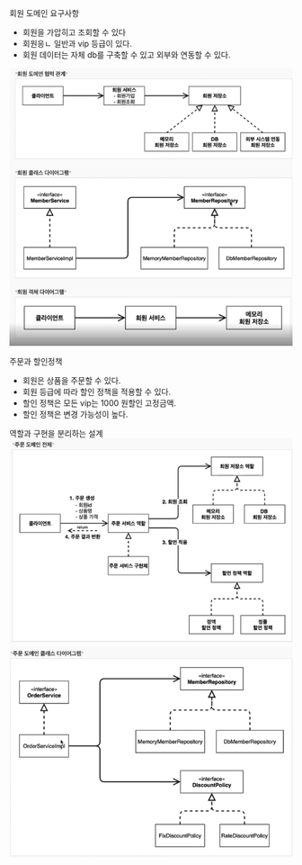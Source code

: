 회원 도메인 요구사항 
- 회원을 가압히고 조회할 수 있다
- 회원응ㄴ 일반과 vip 등급이 있다.
- 회원 데이터는 자체 db를 구축할 수 있고 외부와 연동할 수 있다.

![img.png](img.png)


주문과 할인정책
- 회원은 상품을 주문할 수 있다.
- 회원 등급에 따라 할인 정책을 적용할 수 있다.
- 할인 정책은 모든  vip는 1000 원할인 고정금액.
- 할인 정책은 변경 가능성이 높다. 

역할과 구현을 분리하는 설계
![img_1.png](img_1.png)
![img_2.png](img_2.png)